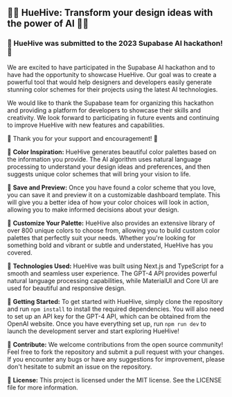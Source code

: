 ## 🌈🐝 HueHive: Transform your design ideas with the power of AI 🐝🌈

### 🎉 HueHive was submitted to the 2023 Supabase AI hackathon! 🎉

We are excited to have participated in the Supabase AI hackathon and to have had the opportunity to showcase HueHive. Our goal was to create a powerful tool that would help designers and developers easily generate stunning color schemes for their projects using the latest AI technologies.

We would like to thank the Supabase team for organizing this hackathon and providing a platform for developers to showcase their skills and creativity. We look forward to participating in future events and continuing to improve HueHive with new features and capabilities. 

👏 Thank you for your support and encouragement! 👏

🎨 **Color Inspiration:** HueHive generates beautiful color palettes based on the information you provide. The AI algorithm uses natural language processing to understand your design ideas and preferences, and then suggests unique color schemes that will bring your vision to life.

👀 **Save and Preview:** Once you have found a color scheme that you love, you can save it and preview it on a customizable dashboard template. This will give you a better idea of how your color choices will look in action, allowing you to make informed decisions about your design.

🎨 **Customize Your Palette:** HueHive also provides an extensive library of over 800 unique colors to choose from, allowing you to build custom color palettes that perfectly suit your needs. Whether you're looking for something bold and vibrant or subtle and understated, HueHive has you covered.

🚀 **Technologies Used:** HueHive was built using Next.js and TypeScript for a smooth and seamless user experience. The GPT-4 API provides powerful natural language processing capabilities, while MaterialUI and Core UI are used for beautiful and responsive design.

📄 **Getting Started:** To get started with HueHive, simply clone the repository and run `npm install` to install the required dependencies. You will also need to set up an API key for the GPT-4 API, which can be obtained from the OpenAI website. Once you have everything set up, run `npm run dev` to launch the development server and start exploring HueHive!

🌟 **Contribute:** We welcome contributions from the open source community! Feel free to fork the repository and submit a pull request with your changes. If you encounter any bugs or have any suggestions for improvement, please don't hesitate to submit an issue on the repository. 

📝 **License:** This project is licensed under the MIT license. See the LICENSE file for more information.

